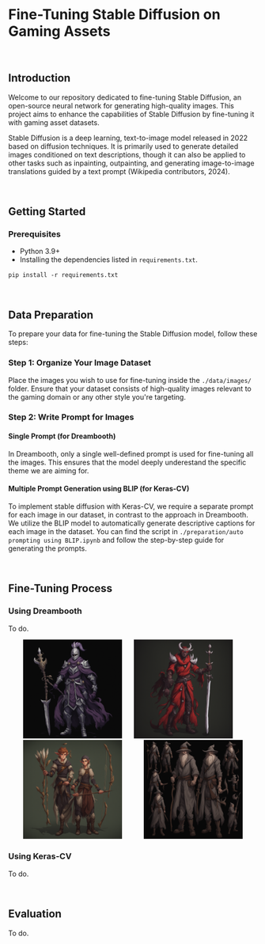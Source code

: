 # Fine-Tuning Stable Diffusion on Gaming Assets

<br>

## Introduction

Welcome to our repository dedicated to fine-tuning Stable Diffusion, an open-source neural network for generating high-quality images. This project aims to enhance the capabilities of Stable Diffusion by fine-tuning it with gaming asset datasets.

Stable Diffusion is a deep learning, text-to-image model released in 2022 based on diffusion techniques. It is primarily used to generate detailed images conditioned on text descriptions, though it can also be applied to other tasks such as inpainting, outpainting, and generating image-to-image translations guided by a text prompt (Wikipedia contributors, 2024). 

<br>

## Getting Started

### Prerequisites

- Python 3.9+
- Installing the dependencies listed in `requirements.txt`.
```
pip install -r requirements.txt
```





<br>

## Data Preparation

To prepare your data for fine-tuning the Stable Diffusion model, follow these steps:

### Step 1: Organize Your Image Dataset

Place the images you wish to use for fine-tuning inside the `./data/images/` folder. Ensure that your dataset consists of high-quality images relevant to the gaming domain or any other style you're targeting.

### Step 2: Write Prompt for Images 

#### Single Prompt (for Dreambooth)

In Dreambooth, only a single well-defined prompt is used for fine-tuning all the images. This ensures that the model deeply underestand the specific theme we are aiming for.


#### Multiple Prompt Generation using BLIP (for Keras-CV)

To implement stable diffusion with Keras-CV, we require a separate prompt for each image in our dataset, in contrast to the approach in Dreambooth. We utilize the BLIP model to automatically generate descriptive captions for each image in the dataset. You can find the script in `./preparation/auto prompting using BLIP.ipynb` and follow the step-by-step guide for generating the prompts.



<br>

## Fine-Tuning Process

### Using Dreambooth

To do.


<p align="center">
  <img src="generated%20artworks/a%20knight%20in%20purple%2C%20black%20and%20white%20with%20an%20elaborate%20helmet%20on%20his%20head.png" alt="Knight with helmet" width="200">
  <img src="generated%20artworks/a%20demon%20dressed%20in%20red%20and%20holding%20a%20sword.png" alt="Demon with sword" width="200" hspace="20">
  <img src="generated%20artworks/Elfs%20with%20arrows.png" alt="Elfs with arrows" width="200" hspace="20">
  <img src="generated%20artworks/Gandalf%20the%20gray.png" alt="Gandalf the gray" width="200" hspace="20">
</p>


### Using Keras-CV

To do.

<br>

## Evaluation

To do.

